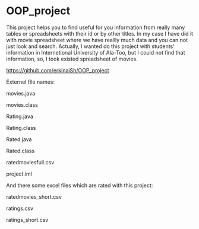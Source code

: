 # OOP_project

This project helps you to find useful for you information from really many tables or spreadsheets with their id 
or by other titles. In my case I have did it with movie spreadsheet where we have reallly much data and you can not just look and search.
Actually, I wanted do this project with students' information in Internetional University of Ala-Too, but I could not find that information, so, I 
took existed spreadsheet of movies.

https://github.com/erkinaiSh/OOP_project

Externel file names:

movies.java


movies.class


Rating.java

Rating.class

Rated.java

Rated.class

ratedmoviesfull.csv

project.iml

And there some excel files which are rated with this project:




ratedmovies_short.csv

ratings.csv

ratings_short.csv
